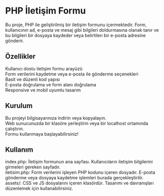 <html>
<head>
</head>
<body>

<h1>PHP İletişim Formu</h1>
Bu proje, PHP ile geliştirilmiş bir iletişim formunu içermektedir. Form, kullanıcının ad, e-posta ve mesaj gibi bilgileri doldurmasına olanak tanır ve bu bilgileri bir dosyaya kaydeder veya belirtilen bir e-posta adresine gönderir.
<br>
<h2>Özellikler</h2>
Kullanıcı dostu iletişim formu arayüzü<br>
Form verilerini kaydetme veya e-posta ile gönderme seçenekleri<br>
Basit ve düzenli kod yapısı<br>
E-posta doğrulama ve form alanı doğrulama<br>
Responsive ve mobil uyumlu tasarım<br>

<h2>Kurulum</h2>
Bu projeyi bilgisayarınıza indirin veya kopyalayın.<br>
Web sunucunuzda bir klasöre yerleştirin veya bir localhost ortamında çalıştırın.<br>
Formu kullanmaya başlayabilirsiniz!<br>

<h2>Kullanım</h2>
index.php: İletişim formunun ana sayfası. Kullanıcıların iletişim bilgilerini girmeleri gereken sayfadır.<br>
iletisim.php: Form verilerini işleyen PHP kodunu içeren dosyadır. E-posta gönderme veya dosyaya kaydetme işlemleri burada gerçekleştirilir.<br>
assets/: CSS ve JS dosyalarını içeren klasördür. Tasarımı ve davranışları düzenlemek için kullanabilirsiniz.<br>

</body>
</html>   
